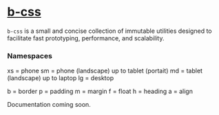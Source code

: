 # [b-css](http://brandonjpierce.github.io/b-css/)

`b-css` is a small and concise collection of immutable utilities designed to facilitate fast prototyping, performance, and scalability.

### Namespaces

xs = phone
sm = phone (landscape) up to tablet (portait)
md = tablet (landscape) up to laptop
lg = desktop

b = border
p = padding
m = margin
f = float
h = heading
a = align

Documentation coming soon.
